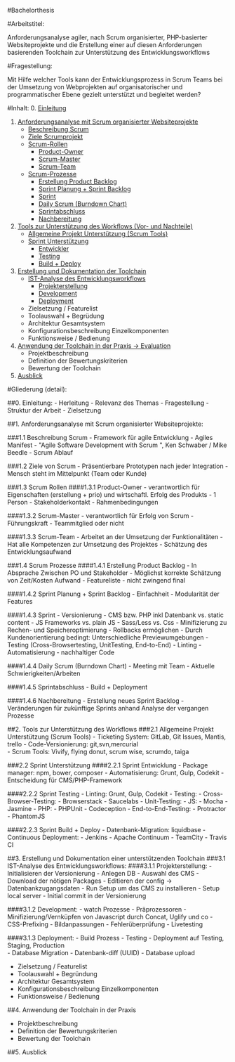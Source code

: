 #Bachelorthesis

#Arbeitstitel:

Anforderungsanalyse agiler, nach Scrum organisierter, PHP-basierter Websiteprojekte und die Erstellung einer auf diesen Anforderungen basierenden Toolchain zur Unterstützung des Entwicklungsworkflows

#Fragestellung:

Mit Hilfe welcher Tools kann der Entwicklungsprozess in Scrum Teams bei der Umsetzung von Webprojekten auf organisatorischer und programmatischer Ebene gezielt unterstützt und begleitet werden?

#Inhalt:
0. [Einleitung](#0)
1. [Anforderungsanalyse mit Scrum organisierter Websiteprojekte](#1)
    - [Beschreibung Scrum](#1.1)
    - [Ziele Scrumprojekt](#1.2)
    - [Scrum-Rollen](#1.3)
      - [Product-Owner](#1.3.1)
      - [Scrum-Master](#1.3.2)
      - [Scrum-Team](#1.3.3)
    - [Scrum-Prozesse](#1.4)
      - [Erstellung Product Backlog](#1.4.1)
      - [Sprint Planung + Sprint Backlog](#1.4.2)
      - [Sprint](#1.4.3)
      - [Daily Scrum (Burndown Chart)](#1.4.4)
      - [Sprintabschluss](#1.4.5)
      - [Nachbereitung](#1.4.6)
2. [Tools zur Unterstützung des Workflows (Vor- und Nachteile)](#2)
    - [Allgemeine Projekt Unterstützung (Scrum Tools)](#2.1)
    - [Sprint Unterstützung](#2.2)
      - [Entwickler](#2.2.1)
      - [Testing](#2.2.2)
      - [Build + Deploy](#2.2.3)
3. [Erstellung und Dokumentation der Toolchain](#3)
    - [IST-Analyse des Entwicklungsworkflows](#3.1)
        - [Projekterstellung](#3.1.1)
        - [Development](#3.1.2)
        - [Deployment](#3.1.3)
    - Zielsetzung / Featurelist
    - Toolauswahl + Begrüdung
    - Architektur Gesamtsystem
    - Konfigurationsbeschreibung Einzelkomponenten
    - Funktionsweise / Bedienung
4. [Anwendung der Toolchain in der Praxis -> Evaluation](#4)
    - Projektbeschreibung
    - Definition der Bewertungskriterien
    - Bewertung der Toolchain
5. [Ausblick](#5)


#Gliederung (detail):

##<a name="0"></a>0. Einleitung:
    - Herleitung
    - Relevanz des Themas
    - Fragestellung
    - Struktur der Arbeit
    - Zielsetzung

##<a name="1"></a>1. Anforderungsanalyse mit Scrum organisierter Websiteprojekte:

###<a name="1.1"></a>1.1 Beschreibung Scrum
    - Framework für agile Entwicklung
    - Agiles Manifest
    - "Agile Software Development with Scrum ", Ken Schwaber / Mike Beedle
    - Scrum Ablauf

###<a name="1.2"></a>1.2 Ziele von Scrum
    - Präsentierbare Prototypen nach jeder Integration
    - Mensch steht im Mittelpunkt (Team oder Kunde)

###<a name="1.3"></a>1.3 Scrum Rollen
####<a name="1.3.1"></a>1.3.1 Product-Owner
    - verantwortlich für Eigenschaften (erstellung + prio) und wirtschaftl. Erfolg des Produkts
    - 1 Person
    - Stakeholderkontakt
    - Rahmenbedingungen

####<a name="1.3.2"></a>1.3.2 Scrum-Master
    - verantwortlich für Erfolg von Scrum
    - Führungskraft
    - Teammitglied oder nicht

####<a name="1.3.3"></a>1.3.3 Scrum-Team
    - Arbeitet an der Umsetzung der Funktionalitäten
    - Hat alle Kompetenzen zur Umsetzung des Projektes
    - Schätzung des  Entwicklungsaufwand

###<a name="1.4"></a>1.4 Scrum Prozesse
####<a name="1.4.1"></a>1.4.1 Erstellung Product Backlog
    - In Absprache Zwischen PO und Stakeholder
    - Möglichst korrekte Schätzung von Zeit/Kosten Aufwand
    - Featureliste
    - nicht zwingend final

####<a name="1.4.2"></a>1.4.2 Sprint Planung + Sprint Backlog
    - Einfachheit
    - Modularität der Features

####<a name="1.4.3"></a>1.4.3 Sprint
    - Versionierung
    - CMS bzw. PHP inkl Datenbank vs. static content
    - JS Frameworks vs. plain JS
    - Sass/Less vs. Css
    - Minifizierung zu Rechen- und Speicheroptimierung
    - Rollbacks ermöglichen
    - Durch Kundenorientierung bedingt: Unterschiedliche Previewumgebungen
    - Testing (Cross-Browsertesting, UnitTesting, End-to-End)
    - Linting
    - Automatisierung
    - nachhaltiger Code

####<a name="1.4.4"></a>1.4.4 Daily Scrum (Burndown Chart)
    - Meeting mit Team
    - Aktuelle Schwierigkeiten/Arbeiten

####<a name="1.4.5"></a>1.4.5 Sprintabschluss
    - Build + Deployment

####<a name="1.4.6"></a>1.4.6 Nachbereitung
    - Erstellung neues Sprint Backlog
    - Veränderungen für zukünftige Sprints anhand Analyse der vergangen Prozesse

##<a name="2"></a>2. Tools zur Unterstützung des Workflows
###<a name="2.1"></a>2.1 Allgemeine Projekt Unterstützung (Scrum Tools)
    - Ticketing System: GitLab, Git Issues, Mantis, trello
    - Code-Versionierung: git,svn,mercurial     
    - Scrum Tools: Vivify, flying donut, scrum wise, scrumdo, taiga

###<a name="2.2"></a>2.2 Sprint Unterstützung
####<a name="2.2.1"></a>2.2.1 Sprint Entwicklung
    - Package manager: npm, bower, composer
    - Automatisierung: Grunt, Gulp, Codekit
    - Entscheidung für CMS/PHP-Framework

####<a name="2.2.2"></a>2.2.2 Sprint Testing
    - Linting: Grunt, Gulp, Codekit
    - Testing:
        - Cross-Browser-Testing:
            - Browserstack
            - Saucelabs
        - Unit-Testing:
            - JS:
                - Mocha
                - Jasmine
            - PHP:
                - PHPUnit
                - Codeception
        - End-to-End-Testing:
            - Protractor
            - PhantomJS
            
####<a name="2.2.3"></a>2.2.3 Sprint Build + Deploy
    - Datenbank-Migration: liquidbase
    - Continuous Deployment:
      - Jenkins
      - Apache Continuum
      - TeamCity
      - Travis CI

##<a name="3"></a>3. Erstellung und Dokumentation einer unterstützenden Toolchain
###<a name="3.1"></a>3.1 IST-Analyse des Entwicklungsworkflows:
####<a name="3.1.1"></a>3.1.1 Projekterstellung:
    - Initialisieren der Versionierung
    - Anlegen DB
    - Auswahl des CMS
    - Download der nötigen Packages
    - Editieren der config -> Datenbankzugangsdaten
    - Run Setup um das CMS zu installieren
    - Setup local server
    - Initial commit in der Versionierung

####<a name="3.1.2"></a>3.1.2 Development:
    - watch Prozesse
    - Präprozessoren
    - Minifizierung/Vernküpfen von Javascript durch Concat, Uglify und co
    - CSS-Prefixing
    - Bildanpassungen
    - Fehlerüberprüfung
    - Livetesting

####<a name="3.1.3"></a>3.1.3 Deployment:
    - Build Prozess
    - Testing
    - Deployment auf Testing, Staging, Production  
    - Database Migration
        - Datenbank-diff (UUID)
        - Database upload
- Zielsetzung / Featurelist
- Toolauswahl + Begründung
- Architektur Gesamtsystem
- Konfigurationsbeschreibung Einzelkomponenten
- Funktionsweise / Bedienung

##<a name="4"></a>4. Anwendung der Toolchain in der Praxis
- Projektbeschreibung
- Definition der Bewertungskriterien
- Bewertung der Toolchain

##<a name="5"></a>5. Ausblick
